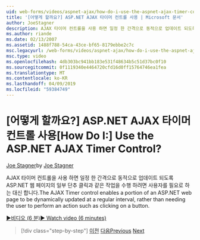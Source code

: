 ```yaml
---
uid: web-forms/videos/aspnet-ajax/how-do-i-use-the-aspnet-ajax-timer-control
title: '[어떻게 할까요?] ASP.NET AJAX 타이머 컨트롤 사용 | Microsoft 문서'
author: JoeStagner
description: AJAX 타이머 컨트롤을 사용 하면 일정 한 간격으로 동적으로 업데이트 되도록 ASP.NET 웹 페이지의 일부 사용자를 수행할 필요 없이는 중...
ms.author: riande
ms.date: 02/13/2007
ms.assetid: 1488f788-54ca-43ce-bf65-8179ebbe2c7c
msc.legacyurl: /web-forms/videos/aspnet-ajax/how-do-i-use-the-aspnet-ajax-timer-control
msc.type: video
ms.openlocfilehash: 4db303bc941bb183e531f48634b5c51d37bc0f10
ms.sourcegitcommit: 0f1119340e4464720cfd16d0ff15764746ea1fea
ms.translationtype: MT
ms.contentlocale: ko-KR
ms.lasthandoff: 04/09/2019
ms.locfileid: "59384749"
---
```

# <a name="how-do-i-use-the-aspnet-ajax-timer-control"></a><span data-ttu-id="b91e6-104">[어떻게 할까요?] ASP.NET AJAX 타이머 컨트롤 사용</span><span class="sxs-lookup"><span data-stu-id="b91e6-104">[How Do I:] Use the ASP.NET AJAX Timer Control?</span></span>

<span data-ttu-id="b91e6-105">[Joe Stagner](https://github.com/JoeStagner)</span><span class="sxs-lookup"><span data-stu-id="b91e6-105">by [Joe Stagner](https://github.com/JoeStagner)</span></span>

<span data-ttu-id="b91e6-106">AJAX 타이머 컨트롤을 사용 하면 일정 한 간격으로 동적으로 업데이트 되도록 ASP.NET 웹 페이지의 일부 단추 클릭과 같은 작업을 수행 하려면 사용자를 필요로 하는 대신 합니다.</span><span class="sxs-lookup"><span data-stu-id="b91e6-106">The AJAX Timer control enables a portion of an ASP.NET web page to be dynamically updated at a regular interval, rather than needing the user to perform an action such as clicking on a button.</span></span>

[<span data-ttu-id="b91e6-107">&#9654;비디오 (6 분)</span><span class="sxs-lookup"><span data-stu-id="b91e6-107">&#9654; Watch video (6 minutes)</span></span>](https://channel9.msdn.com/Blogs/ASP-NET-Site-Videos/how-do-i-use-the-aspnet-ajax-timer-control)

> [!div class="step-by-step"]
> <span data-ttu-id="b91e6-108">[이전](how-do-i-use-the-aspnet-ajax-roundedcorners-extender.md)
> [다음](how-do-i-implement-the-predictive-fetch-pattern-for-ajax.md)</span><span class="sxs-lookup"><span data-stu-id="b91e6-108">[Previous](how-do-i-use-the-aspnet-ajax-roundedcorners-extender.md)
[Next](how-do-i-implement-the-predictive-fetch-pattern-for-ajax.md)</span></span>
